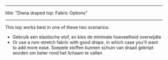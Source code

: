 - - -
title: "Diana draped top: Fabric Options"
- - -

This top works best in one of these two scenarios:

- Gebruik een elastische stof, en kies de minimale hoeveelheid overwijdte
- Or use a non-stretch fabric with good _drape_, in which case you'll want to add more ease. Soepele stoffen kunnen schuin van draad geknipt worden om beter rond het lichaam te vallen
